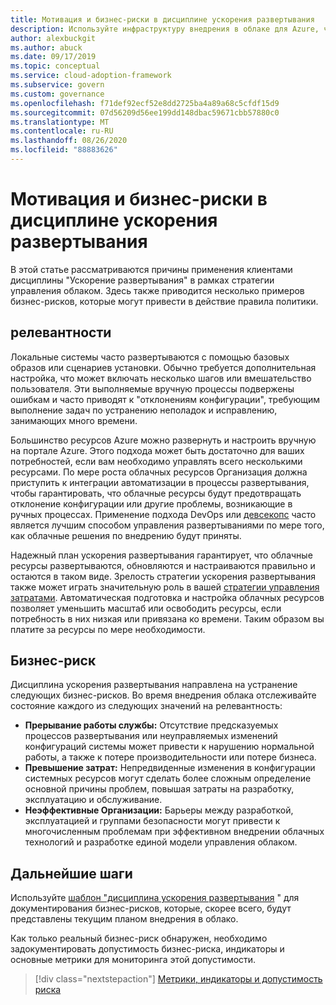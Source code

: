 ```yaml
---
title: Мотивация и бизнес-риски в дисциплине ускорения развертывания
description: Используйте инфраструктуру внедрения в облаке для Azure, чтобы понять бизнес-риски по дисциплине ускорения развертывания, которые можно использовать в стратегии управления.
author: alexbuckgit
ms.author: abuck
ms.date: 09/17/2019
ms.topic: conceptual
ms.service: cloud-adoption-framework
ms.subservice: govern
ms.custom: governance
ms.openlocfilehash: f71def92ecf52e8dd2725ba4a89a68c5cfdf15d9
ms.sourcegitcommit: 07d56209d56ee199dd148dbac59671cbb57880c0
ms.translationtype: MT
ms.contentlocale: ru-RU
ms.lasthandoff: 08/26/2020
ms.locfileid: "88883626"
---
```

# <a name="motivations-and-business-risks-in-the-deployment-acceleration-discipline"></a>Мотивация и бизнес-риски в дисциплине ускорения развертывания

В этой статье рассматриваются причины применения клиентами дисциплины "Ускорение развертывания" в рамках стратегии управления облаком. Здесь также приводится несколько примеров бизнес-рисков, которые могут привести в действие правила политики.

## <a name="relevance"></a>релевантности

Локальные системы часто развертываются с помощью базовых образов или сценариев установки. Обычно требуется дополнительная настройка, что может включать несколько шагов или вмешательство пользователя. Эти выполняемые вручную процессы подвержены ошибкам и часто приводят к "отклонениям конфигурации", требующим выполнение задач по устранению неполадок и исправлению, занимающих много времени.

Большинство ресурсов Azure можно развернуть и настроить вручную на портале Azure. Этого подхода может быть достаточно для ваших потребностей, если вам необходимо управлять всего несколькими ресурсами. По мере роста облачных ресурсов Организация должна приступить к интеграции автоматизации в процессы развертывания, чтобы гарантировать, что облачные ресурсы будут предотвращать отклонение конфигурации или другие проблемы, возникающие в ручных процессах. Применение подхода DevOps или [девсекопс](https://www.microsoft.com/devsecops) часто является лучшим способом управления развертываниями по мере того, как облачные решения по внедрению будут приняты.

Надежный план ускорения развертывания гарантирует, что облачные ресурсы развертываются, обновляются и настраиваются правильно и остаются в таком виде. Зрелость стратегии ускорения развертывания также может играть значительную роль в вашей [стратегии управления затратами](../cost-management/index.md). Автоматическая подготовка и настройка облачных ресурсов позволяет уменьшить масштаб или освободить ресурсы, если потребность в них низкая или привязана ко времени. Таким образом вы платите за ресурсы по мере необходимости.

## <a name="business-risk"></a>Бизнес-риск

Дисциплина ускорения развертывания направлена на устранение следующих бизнес-рисков. Во время внедрения облака отслеживайте состояние каждого из следующих значений на релевантность:

- **Прерывание работы службы:** Отсутствие предсказуемых процессов развертывания или неуправляемых изменений конфигураций системы может привести к нарушению нормальной работы, а также к потере производительности или потере бизнеса.
- **Превышение затрат:** Непредвиденные изменения в конфигурации системных ресурсов могут сделать более сложным определение основной причины проблем, повышая затраты на разработку, эксплуатацию и обслуживание.
- **Неэффективные Организации:** Барьеры между разработкой, эксплуатацией и группами безопасности могут привести к многочисленным проблемам при эффективном внедрении облачных технологий и разработке единой модели управления облаком.

## <a name="next-steps"></a>Дальнейшие шаги

Используйте [шаблон "дисциплина ускорения развертывания](./template.md) " для документирования бизнес-рисков, которые, скорее всего, будут представлены текущим планом внедрения в облако.

Как только реальный бизнес-риск обнаружен, необходимо задокументировать допустимость бизнес-риска, индикаторы и основные метрики для мониторинга этой допустимости.

> [!div class="nextstepaction"]
> [Метрики, индикаторы и допустимость риска](./metrics-tolerance.md)
